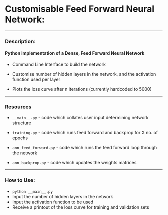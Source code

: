 # Customisable Feed Forward Neural Network:
---
### Description:
#### Python implementation of a Dense, Feed Forward Neural Network

* Command Line Interface to build the network

* Customise number of hidden layers in the network, and the activation function used per layer

* Plots the loss curve after n iterations (currently hardcoded to 5000)

---
### Resources

* `__main__.py` - code which collates user input determining network structure

* `training.py` - code which runs feed forward and backprop for X no. of epochs

* `ann_feed_forward.py` - code which runs the feed forward loop through the network

* `ann_backprop.py` - code which updates the weights matrices


---
### How to Use:

* `python __main__.py`
* Input the number of hidden layers in the network
* Input the activation function to be used
* Receive a printout of the loss curve for training and validation sets
